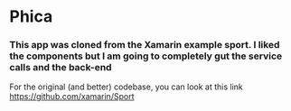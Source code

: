 # Phica

### This app was cloned from the Xamarin example sport. I liked the components but I am going to completely gut the service calls and the back-end

For the original (and better) codebase, you can look at this link https://github.com/xamarin/Sport
